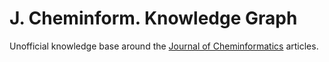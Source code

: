 # J. Cheminform. Knowledge Graph

Unofficial knowledge base around the [Journal of Cheminformatics](https://jcheminf.biomedcentral.com/) articles.
